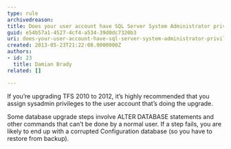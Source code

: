 ```yaml
---
type: rule
archivedreason: 
title: Does your user account have SQL Server System Administrator privileges in SQL Server?
guid: e54b57a1-4527-4cf4-a534-39d0dc7320b3
uri: does-your-user-account-have-sql-server-system-administrator-privileges-in-sql-server
created: 2013-05-23T21:22:08.0000000Z
authors:
- id: 23
  title: Damian Brady
related: []

---
```


If you’re upgrading TFS 2010 to 2012, it’s highly recommended that you assign sysadmin privileges to the user account that’s doing the upgrade.

<!--endintro-->

Some database upgrade steps involve ALTER DATABASE statements and other commands that can’t be done by a normal user.  If a step fails, you are likely to end up with a corrupted Configuration database (so you have to restore from backup).
